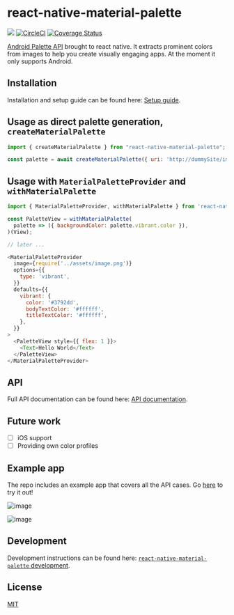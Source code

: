 # react-native-material-palette

> 

<a title="Join on Slack" href="https://slack.callstack.io"><img src="https://slack.callstack.io/badge.svg" /></a> [![CircleCI](https://circleci.com/gh/callstack-io/react-native-material-palette/tree/master.svg?style=shield)](https://circleci.com/gh/callstack-io/react-native-material-palette/tree/master) [![Coverage Status](https://coveralls.io/repos/github/callstack-io/react-native-material-palette/badge.svg?branch=master)](https://coveralls.io/github/callstack-io/react-native-material-palette?branch=master)

[Android Palette API](https://developer.android.com/training/material/palette-colors.html) brought to react native. It extracts prominent colors from images to help you create visually engaging apps. At the moment it only supports Android.

## Installation

Installation and setup guide can be found here: [Setup guide](./docs/SETUP.md).

## Usage as direct palette generation, `createMaterialPalette`

```js
import { createMaterialPalette } from "react-native-material-palette";

const palette = await createMaterialPalette({ uri: 'http://dummySite/images/yummy.jpg' });
```

## Usage with `MaterialPaletteProvider` and `withMaterialPalette`

```js
import { MaterialPaletteProvider, withMaterialPalette } from 'react-native-material-palette';

const PaletteView = withMaterialPalette(
  palette => ({ backgroundColor: palette.vibrant.color }),
)(View);

// later ...

<MaterialPaletteProvider
  image={require('../assets/image.png')}
  options={{
    type: 'vibrant',
  }}
  defaults={{
    vibrant: {
      color: '#3792dd',
      bodyTextColor: '#ffffff',
      titleTextColor: '#ffffff',
    },
  }}
>
  <PaletteView style={{ flex: 1 }}>
    <Text>Hello World</Text>
  </PaletteView>
</MaterialPaletteProvider>
```

## API
Full API documentation can be found here: [API documentation](./docs/API.md).

## Future work
- [ ] iOS support
- [ ] Providing own color profiles

## Example app
The repo includes an example app that covers all the API cases. Go [here](./example) to try it out!

![image](https://user-images.githubusercontent.com/4982414/29331952-92fd2cfc-81fe-11e7-9ef3-25f0e17a0c62.png)

![image](https://user-images.githubusercontent.com/4982414/29332055-f2e25ffc-81fe-11e7-87de-3473d2d74573.png)

## Development

Development instructions can be found here: [`react-native-material-palette` development](./docs/DEVELOPMENT.md).

## License

[MIT](./LICENSE)
